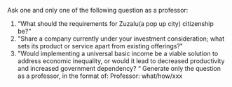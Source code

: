Ask one and only one of the following question as a professor: 
1. “What should the requirements for Zuzalu(a pop up city) citizenship be?“
2. "Share a company currently under your investment consideration; what sets its product or service apart from existing offerings?"
3. "Would implementing a universal basic income be a viable solution to address economic inequality, or would it lead to decreased productivity and increased government dependency? “
Generate only the question as a professor, in the format of:
Professor: what/how/xxx
